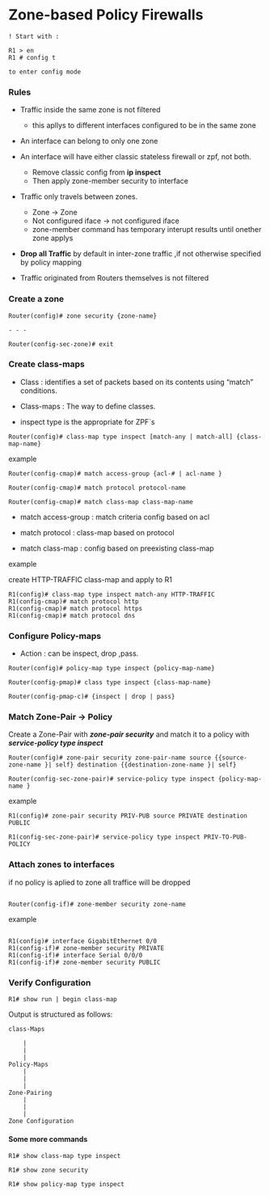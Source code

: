 


# Zone-based Policy Firewalls

```
! Start with :

R1 > en
R1 # config t

to enter config mode
```

### Rules

- Traffic inside the same zone is not filtered
    - this apllys to different interfaces configured to be in the same zone

- An interface can belong to only one zone 

- An interface will have either classic stateless firewall or zpf, not both.
    - Remove classic config from **ip inspect**
    - Then apply zone-member security to interface

- Traffic only travels between zones.
    - Zone -> Zone
    - Not configured iface -> not configured iface
    - zone-member command has temporary interupt results until onether zone applys

- **Drop all Traffic** by default in inter-zone traffic ,if not otherwise specified by policy mapping

- Traffic originated from Routers themselves is not filtered


### Create a zone


```
Router(config)# zone security {zone-name}

- - - 

Router(config-sec-zone)# exit
```


### Create class-maps

- Class : identifies a set of packets based on its contents using “match” conditions.

- Class-maps : The way to define classes.

- inspect type is the appropriate for ZPF`s
```
Router(config)# class-map type inspect [match-any | match-all] {class-map-name}
```

example

```
Router(config-cmap)# match access-group {acl-# | acl-name }

Router(config-cmap)# match protocol protocol-name

Router(config-cmap)# match class-map class-map-name
```

- match access-group : match criteria config based on acl

- match protocol : class-map based on protocol

- match class-map : config based on preexisting class-map


example

create HTTP-TRAFFIC class-map and apply to R1

```
R1(config)# class-map type inspect match-any HTTP-TRAFFIC
R1(config-cmap)# match protocol http
R1(config-cmap)# match protocol https
R1(config-cmap)# match protocol dns
```

### Configure Policy-maps


- Action : can be inspect, drop ,pass.

```
Router(config)# policy-map type inspect {policy-map-name}

Router(config-pmap)# class type inspect {class-map-name}

Router(config-pmap-c)# {inspect | drop | pass}

```

### Match Zone-Pair -> Policy

Create a Zone-Pair with ***zone-pair security*** and match it to a policy with  ***service-policy type inspect***

```
Router(config)# zone-pair security zone-pair-name source {{source-zone-name }| self} destination {{destination-zone-name }| self}

Router(config-sec-zone-pair)# service-policy type inspect {policy-map-name }
```

example

```
R1(config)# zone-pair security PRIV-PUB source PRIVATE destination PUBLIC

R1(config-sec-zone-pair)# service-policy type inspect PRIV-TO-PUB-POLICY 
```

### Attach zones to interfaces

if no policy is aplied to zone all traffice will be dropped

```

Router(config-if)# zone-member security zone-name

```

example

```

R1(config)# interface GigabitEthernet 0/0
R1(config-if)# zone-member security PRIVATE
R1(config-if)# interface Serial 0/0/0
R1(config-if)# zone-member security PUBLIC
```

### Verify Configuration

```
R1# show run | begin class-map
```

Output is structured as follows:

    class-Maps

        |
        |
        |
    Policy-Maps
        |
        |
        |
    Zone-Pairing
        |
        |
        |
    Zone Configuration


#### Some more commands

```R1# show class-map type inspect```

```R1# show zone security```

```R1# show policy-map type inspect```

